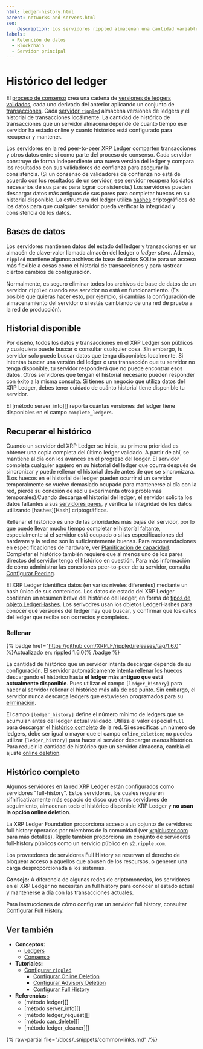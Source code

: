 ```yaml
---
html: ledger-history.html
parent: networks-and-servers.html
seo:
    description: Los servidores rippled almacenan una cantidad variable de transacciones e historial del estado localmente.
labels:
  - Retención de datos
  - Blockchain
  - Servidor principal
---
```

# Histórico del ledger

El [proceso de consenso](../consensus-protocol/index.md) crea una cadena de [versiones de ledgers validados](../ledgers/index.md), cada uno derivado del anterior aplicando un conjunto de [transacciones](../transactions/index.md). Cada [servidor `rippled`](index.md) almacena versiones de ledgers y el historial de transacciones locálmente. La cantidad de histórico de transacciones que un servidor almacena depende de cuanto tiempo ese servidor ha estado online y cuanto histórico está configurado para recuperar y mantener.

Los servidores en la red peer-to-peer XRP Ledger comparten transacciones y otros datos entre sí como parte del proceso de consenso. Cada servidor construye de forma independiente una nueva versión del ledger y compara los resultados con sus validadores de confianza para asegurar la consistencia. (Si un consenso de validadores de confianza no está de acuerdo con los resultados de un servidor, ese servidor recupera los datos necesarios de sus pares para lograr consistencia.) Los servidores pueden descargar datos más antiguos de sus pares para completar huecos en su historial disponible. La estructura del ledger utiliza [hashes](../../references/protocol/data-types/basic-data-types.md#hashes) criptográficos de los datos para que cualquier servidor pueda verificar la integridad y consistencia de los datos.

## Bases de datos

Los servidores mantienen datos del estado del ledger y transacciones en un almacén de clave-valor llamada almacén del ledger o _ledger store_. Además, `rippled` mantiene algunos archivos de base de datos SQLite para un acceso más flexible a cosas como el historial de transacciones y para rastrear ciertos cambios de configuración.

Normalmente, es seguro eliminar todos los archivos de base de datos de un servidor `rippled` cuando ese servidor no está en funcionamiento. (Es posible que quieras hacer esto, por ejemplo, si cambias la configuración de almacenamiento del servidor o si estás cambiando de una red de prueba a la red de producción).

## Historial disponible

Por diseño, todos los datos y transacciones en el XRP Ledger son públicos y cualquiera puede buscar o consultar cualquier cosa. Sin embargo, tu servidor solo puede buscar datos que tenga disponibles localmente. Si intentas buscar una versión del ledger o una transacción que tu servidor no tenga disponible, tu servidor responderá que no puede encontrar esos datos. Otros servidores que tengan el historial necesario pueden responder con éxito a la misma consulta. Si tienes un negocio que utiliza datos del XRP Ledger, debes tener cuidado de cuánto historial tiene disponible tu servidor.

El [método server_info][] reporta cuántas versiones del ledger tiene disponibles en el campo `complete_ledgers`.

## Recuperar el histórico

Cuando un servidor del XRP Ledger se inicia, su primera prioridad es obtener una copia completa del último ledger validado. A partir de ahí, se mantiene al día con los avances en el progreso del ledger. El servidor completa cualquier agujero en su historial del ledger que ocurra después de sincronizar y puede rellenar el historial desde antes de que se sincronizara. (Los huecos en el historial del ledger pueden ocurrir si un servidor temporalmente se vuelve demasiado ocupado para mantenerse al día con la red, pierde su conexión de red u experimenta otros problemas temporales).Cuando descarga el historial del ledger, el servidor solicita los datos faltantes a sus [servidores pares](peer-protocol.md), y verifica la integridad de los datos utilizando [hashes][Hash] criptográficos.

Rellenar el histórico es uno de las prioridades más bajas del servidor, por lo que puede llevar mucho tiempo completar el historíal faltante, especialmente si el servidor está ocupado o si las especificaciones del hardware y la red no son lo suficientemente buenas. Para recomendaciones en especificaciones de hardware, ver [Planificación de capacidad](../../infrastructure/installation/capacity-planning.md). Completar el histórico también requiere que al menos uno de los pares directos del servidor tenga el histórico en cuestión. Para más información de cómo administrar las conexiones peer-to-peer de tu servidor, consulta [Configurar Peering](../../infrastructure/configuration/peering/index.md).

El XRP Ledger identifica datos (en varios niveles diferentes) mediante un hash único de sus contenidos. Los datos de estado del XRP Ledger contienen un resumen breve del histórico del ledger, en forma de [tipos de objeto LedgerHashes](../../references/protocol/ledger-data/ledger-entry-types/ledgerhashes.md). Los serivodres usan los objetos LedgerHashes para conocer qué versiones del ledger hay que buscar, y confirmar que los datos del ledger que recibe son correctos y completos.


<a id="with-advisory-deletion"></a><!-- old anchor to this area -->
### Rellenar
{% badge href="https://github.com/XRPLF/rippled/releases/tag/1.6.0" %}Actualizado en: rippled 1.6.0{% /badge %}

La cantidad de histórico que un servidor intenta descargar depende de su configuración. El servidor automáticamente intenta rellenar los huecos descargando el histórico hasta **el ledger más antiguo que está actualmente disponible**. Pues utilizar el campo `[ledger_history]` para hacer al servidor rellenar el histórico más allá de ese punto. Sin embargo, el servidor nunca descarga ledgers que estuviesen programados para su [eliminación](../../infrastructure/configuration/data-retention/online-deletion.md).

El campo `[ledger_history]` define el número mínimo de ledgers que se acumulan antes del ledger actual validado. Utiliza el valor especial `full` para descargar el [histórico completo](#full-history) de la red. Si especificas un número de ledgers, debe ser igual o mayor que el campo `online_deletion`; no puedes utilizar `[ledger_history]` para hacer al servidor descargar _menos_ histórico. Para reducir la cantidad de histórico que un servidor almacena, cambia el ajuste [online deletion](../../infrastructure/configuration/data-retention/online-deletion.md). <!-- STYLE_OVERRIDE: a number of -->



## Histórico completo

Algunos servidores en la red XRP Ledger están configurados como servidores "full-history". Estos servidores, los cuales requieren sifnificativamente más espacio de disco que otros servidores de seguimiento, almacenan todo el histórico disponible XRP Ledger y **no usan la opción online deletion**.

La XRP Ledger Foundation proporciona acceso a un cojunto de servidores full history operados por miembros de la comunidad (ver [xrplcluster.com](https://xrplcluster.com) para más detalles).
Ripple también proporciona un conjunto de servidores full-history públicos como un servicio público en `s2.ripple.com`. <!-- SPELLING_IGNORE: xrplcluster -->

Los proveedores de servidores Full History se reservan el derecho de bloquear acceso a aquellos que abusen de los rescursos, o generen una carga desproporcionada a los sistemas.

**Consejo:** A diferencia de algunas redes de criptomonedas, los servidores en el XRP Ledger no necesitan un full history para conocer el estado actual y mantenerse a día con las transacciones actuales.

Para instrucciones de cómo configurar un servidor full history, consultar [Configurar Full History](../../infrastructure/configuration/data-retention/configure-full-history.md).


## Ver también

- **Conceptos:**
    - [Ledgers](../ledgers/index.md)
    - [Consenso](../consensus-protocol/index.md)
- **Tutoriales:**
    - [Configurar `rippled`](../../infrastructure/configuration/index.md)
        - [Configurar Online Deletion](../../infrastructure/configuration/data-retention/configure-online-deletion.md)
        - [Configurar Advisory Deletion](../../infrastructure/configuration/data-retention/configure-advisory-deletion.md)
        - [Configurar Full History](../../infrastructure/configuration/data-retention/configure-full-history.md)
- **Referencias:**
    - [método ledger][]
    - [método server_info][]
    - [método ledger_request][]
    - [método can_delete][]
    - [método ledger_cleaner][]

{% raw-partial file="/docs/_snippets/common-links.md" /%}
